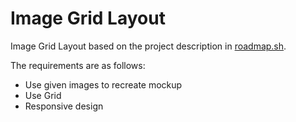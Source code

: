 # Image Grid Layout

Image Grid Layout based on the project description in <a href="https://roadmap.sh/projects/image-grid" target="_blank">roadmap.sh</a>.

The requirements are as follows:
- Use given images to recreate mockup
- Use Grid
- Responsive design